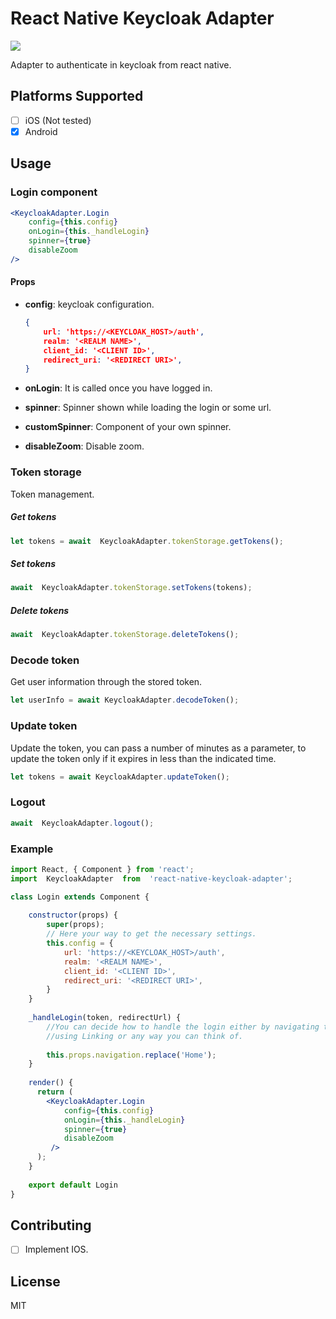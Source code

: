 # React Native Keycloak Adapter

<a href="https://www.npmjs.com/package/react-native-keycloak-adapter"><img src="https://img.shields.io/npm/v/react-native-keycloak-adapter.svg"></a>

Adapter to authenticate in keycloak from react native.

## Platforms Supported

- [ ] iOS (Not tested)
- [x] Android

## Usage 


### Login component

```jsx
<KeycloakAdapter.Login 
    config={this.config} 
    onLogin={this._handleLogin}
    spinner={true}
    disableZoom
/>
```

#### Props
- **config**: keycloak configuration.

	```json
	{
	    url: 'https://<KEYCLOAK_HOST>/auth',
	    realm: '<REALM NAME>',
	    client_id: '<CLIENT ID>',
	    redirect_uri: '<REDIRECT URI>',
	}
	```

- **onLogin**: It is called once you have logged in.
- **spinner**: Spinner shown while loading the login or some url.
- **customSpinner**: Component of your own spinner.
- **disableZoom**: Disable zoom.

### Token storage

Token management.

##### Get tokens

```js
let tokens = await  KeycloakAdapter.tokenStorage.getTokens();
```

##### Set tokens

```js
await  KeycloakAdapter.tokenStorage.setTokens(tokens);
```

##### Delete tokens

```js
await  KeycloakAdapter.tokenStorage.deleteTokens();
```

### Decode token

Get user information through the stored token.

```js
let userInfo = await KeycloakAdapter.decodeToken();
```

### Update token

Update the token, you can pass a number of minutes as a parameter, to update the token only if it expires in less than the indicated time.

```js
let tokens = await KeycloakAdapter.updateToken();
```

### Logout

```js
await  KeycloakAdapter.logout();
```

### Example

```jsx
import React, { Component } from 'react';
import  KeycloakAdapter  from  'react-native-keycloak-adapter';

class Login extends Component {
  
    constructor(props) {
        super(props);
        // Here your way to get the necessary settings.
        this.config = {
            url: 'https://<KEYCLOAK_HOST>/auth',
            realm: '<REALM NAME>',
            client_id: '<CLIENT ID>',
            redirect_uri: '<REDIRECT URI>',
        }
    }
    
    _handleLogin(token, redirectUrl) {
        //You can decide how to handle the login either by navigating to a component, 
        //using Linking or any way you can think of.
        
        this.props.navigation.replace('Home');
    }  
  
    render() {
      return (
        <KeycloakAdapter.Login 
            config={this.config}
            onLogin={this._handleLogin}
            spinner={true}
            disableZoom
         />
      );
    }
    
    export default Login
}
```

## Contributing

- [ ] Implement IOS.

## License

MIT


